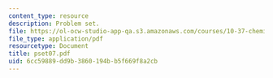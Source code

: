 ```yaml
---
content_type: resource
description: Problem set.
file: https://ol-ocw-studio-app-qa.s3.amazonaws.com/courses/10-37-chemical-and-biological-reaction-engineering-spring-2007/6cc59889dd9b3860194bb5f669f8a2cb_pset07.pdf
file_type: application/pdf
resourcetype: Document
title: pset07.pdf
uid: 6cc59889-dd9b-3860-194b-b5f669f8a2cb
---
```

